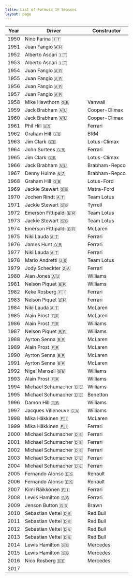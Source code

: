 ```yaml
---
title: List of Formula 1® Seasons
layout: page
---
```





| Year | Driver | Constructor |
|--|--|--|
| 1950 | Nino Farina 🇮🇹 |
| 1951 | Juan Fangio 🇦🇷 |
| 1952 | Alberto Ascari 🇮🇹 |
| 1953 | Alberto Ascari 🇮🇹 |
| 1954 | Juan Fangio 🇦🇷 |
| 1955 | Juan Fangio 🇦🇷 |
| 1956 | Juan Fangio 🇦🇷 |
| 1957 | Juan Fangio 🇦🇷 |
| 1958 | Mike Hawthorn 🇬🇧 | Vanwall |
| 1959 | Jack Brabham 🇦🇺 | Cooper-Climax |
| 1960 | Jack Brabham 🇦🇺 | Cooper-Climax |
| 1961 | Phil Hill 🇺🇸 | Ferrari |
| 1962 | Graham Hill 🇬🇧 | BRM |
| 1963 | Jim Clark 🇬🇧 | Lotus-Climax |
| 1964 | John Surtees 🇬🇧 | Ferrari |
| 1965 | Jim Clark 🇬🇧 | Lotus-Climax |
| 1966 | Jack Brabham 🇦🇺 | Brabham-Repco |
| 1967 | Denny Hulme 🇳🇿 | Brabham-Repco |
| 1968 | Graham Hill 🇬🇧 | Lotus-Ford |
| 1969 | Jackie Stewart 🇬🇧 | Matra-Ford |
| 1970 | Jochen Rindt 🇦🇹 | Team Lotus |
| 1971 | Jackie Stewart 🇬🇧 | Tyrrell |
| 1972 | Emerson Fittipaldi 🇧🇷 | Team Lotus |
| 1973 | Jackie Stewart 🇬🇧 | Team Lotus |
| 1974 | Emerson Fittipaldi 🇧🇷 | McLaren |
| 1975 | Niki Lauda 🇦🇹 | Ferrari |
| 1976 | James Hunt 🇬🇧 | Ferrari |
| 1977 | Niki Lauda 🇦🇹 | Ferrari |
| 1978 | Mario Andretti 🇺🇸 | Team Lotus |
| 1979 | Jody Scheckter 🇿🇦 | Ferrari |
| 1980 | Alan Jones 🇦🇺 | Williams |
| 1981 | Nelson Piquet 🇧🇷 | Williams |
| 1982 | Keke Rosberg 🇫🇮 | Ferrari |
| 1983 | Nelson Piquet 🇧🇷 | Ferrari |
| 1984 | Niki Lauda 🇦🇹 | McLaren |
| 1985 | Alain Prost 🇫🇷 | McLaren |
| 1986 | Alain Prost 🇫🇷 | Williams |
| 1987 | Nelson Piquet 🇧🇷 | Williams |
| 1988 | Ayrton Senna 🇧🇷 | McLaren |
| 1989 | Alain Prost 🇫🇷 | McLaren |
| 1990 | Ayrton Senna 🇧🇷 | McLaren |
| 1991 | Ayrton Senna 🇧🇷 | McLaren |
| 1992 | Nigel Mansell 🇬🇧 | Williams |
| 1993 | Alain Prost 🇫🇷 | Williams |
| 1994 | Michael Schumacher 🇩🇪 | Williams |
| 1995 | Michael Schumacher 🇩🇪 | Benetton |
| 1996 | Damon Hill 🇬🇧 | Williams |
| 1997 | Jacques Villeneuve 🇨🇦 | Williams |
| 1998 | Mika Häkkinen 🇫🇮 | McLaren |
| 1999 | Mika Häkkinen 🇫🇮 | Ferrari |
| 2000 | Michael Schumacher 🇩🇪 | Ferrari |
| 2001 | Michael Schumacher 🇩🇪 | Ferrari |
| 2002 | Michael Schumacher 🇩🇪 | Ferrari |
| 2003 | Michael Schumacher 🇩🇪 | Ferrari |
| 2004 | Michael Schumacher 🇩🇪 | Ferrari |
| 2005 | Fernando Alonso 🇪🇸 | Renault |
| 2006 | Fernando Alonso 🇪🇸 | Renault |
| 2007 | Kimi Räikkönen 🇫🇮 | Ferrari |
| 2008 | Lewis Hamilton 🇬🇧 | Ferrari |
| 2009 | Jenson Button 🇬🇧 | Brawn |
| 2010 | Sebastian Vettel 🇩🇪 | Red Bull |
| 2011 | Sebastian Vettel 🇩🇪 | Red Bull |
| 2012 | Sebastian Vettel 🇩🇪 | Red Bull |
| 2013 | Sebastian Vettel 🇩🇪 | Red Bull |
| 2014 | Lewis Hamilton 🇬🇧 | Mercedes |
| 2015 | Lewis Hamilton 🇬🇧 | Mercedes |
| 2016 | Nico Rosberg 🇩🇪 | Mercedes |
| 2017 |
